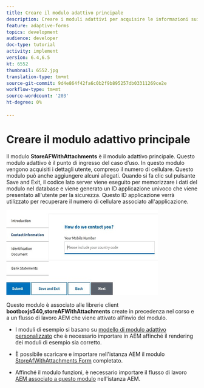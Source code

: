 ```yaml
---
title: Creare il modulo adattivo principale
description: Creare i moduli adattivi per acquisire le informazioni sui candidati e i moduli adattivi per recuperare il modulo adattivo salvato
feature: adaptive-forms
topics: development
audience: developer
doc-type: tutorial
activity: implement
version: 6.4,6.5
kt: 6552
thumbnail: 6552.jpg
translation-type: tm+mt
source-git-commit: 9d4e864f42fa6c0b2f9b895257db03311269ce2e
workflow-type: tm+mt
source-wordcount: '203'
ht-degree: 0%

---
```



# Creare il modulo adattivo principale

Il modulo **StoreAFWithAttachments** è il modulo adattivo principale. Questo modulo adattivo è il punto di ingresso del caso d’uso. In questo modulo vengono acquisiti i dettagli utente, compreso il numero di cellulare. Questo modulo può anche aggiungere alcuni allegati. Quando si fa clic sul pulsante Save and Exit, il codice lato server viene eseguito per memorizzare i dati del modulo nel database e viene generato un ID applicazione univoco che viene presentato all&#39;utente per la sicurezza. Questo ID applicazione verrà utilizzato per recuperare il numero di cellulare associato all&#39;applicazione.

![modulo principale di applicazione](assets/6552.JPG)

Questo modulo è associato alle librerie client **bootboxjs540,storeAFWithAttachments** create in precedenza nel corso e a un flusso di lavoro AEM che viene attivato all&#39;invio del modulo.


* I moduli di esempio si basano su [modello di modulo adattivo personalizzato](assets/custom-template-with-page-component.zip) che è necessario importare in AEM affinché il rendering dei moduli di esempio sia corretto.

* È possibile scaricare e importare nell&#39;istanza AEM il modulo [StoreAfWithAttachments Form](assets/store-af-with-attachments-form.zip) completato.

* Affinché il modulo funzioni, è necessario importare il flusso di lavoro [AEM associato a questo modulo](assets/workflow-model-store-af-with-attachments.zip) nell&#39;istanza AEM.



